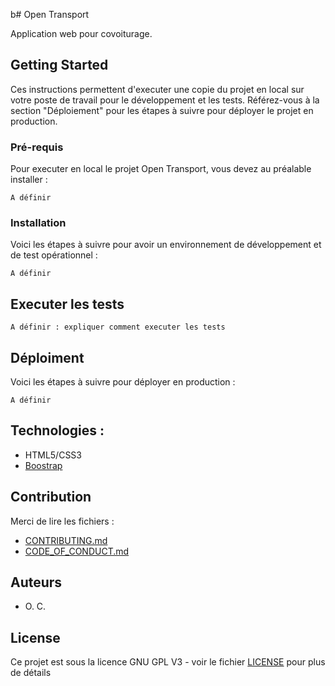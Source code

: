 b# Open Transport

Application web pour covoiturage. 

## Getting Started

Ces instructions permettent d'executer une copie du projet en local sur votre poste de travail pour le développement et les tests. Référez-vous à la section "Déploiement" pour les étapes à suivre pour déployer le projet en production.

### Pré-requis

Pour executer en local le projet Open Transport, vous devez au préalable installer :

```
A définir

```

### Installation

Voici les étapes à suivre pour avoir un environnement de développement et de test opérationnel :


```
A définir
```



## Executer les tests

```
A définir : expliquer comment executer les tests
```


## Déploiment

Voici les étapes à suivre pour déployer en production :

```
A définir
```

## Technologies :

* HTML5/CSS3
* [Boostrap](https://getbootstrap.com/)

## Contribution

Merci de lire les fichiers :
* [CONTRIBUTING.md](https://github.com/OpenClassrooms-Student-Center/7688581-Expert-Git-GitHub/blob/main/CONTRIBUTING.md)
* [CODE_OF_CONDUCT.md](https://github.com/OpenClassrooms-Student-Center/7688581-Expert-Git-GitHub/blob/main/CONTRIBUTING.md) 

## Auteurs

* O. C.

## License

Ce projet est sous la licence GNU GPL V3 - voir le fichier [LICENSE](LICENSE) pour plus de détails
